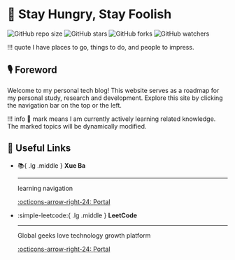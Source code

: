 <!-- ---
comments: flase
--- -->

# 🔭 Stay Hungry, Stay Foolish

![GitHub repo size](https://img.shields.io/github/repo-size/tishenme/smallbird-site)
![GitHub stars](https://img.shields.io/github/stars/tishenme/smallbird-site?style=social)
![GitHub forks](https://img.shields.io/github/forks/tishenme/smallbird-site?style=social)
![GitHub watchers](https://img.shields.io/github/watchers/tishenme/smallbird-site?style=social)

!!! quote
    I have places to go, things to do, and people to impress.

## 🎙️ Foreword

Welcome to my personal tech blog! This website serves as a roadmap for my personal study, research and development. Explore this site by clicking the navigation bar on the top or the left.

!!! info
    🎯 mark means I am currently actively learning related knowledge. The marked topics will be dynamically modified.

## 🔗 Useful Links

<!-- to search icons, go to https://squidfunk.github.io/mkdocs-material/reference/icons-emojis/ -->

<div class="grid cards" markdown>

- :books:{ .lg .middle } **Xue Ba**

    ***

    learning navigation

    [:octicons-arrow-right-24: <a href="https://www.xue8nav.com/" target="_blank"> Portal </a>](#)

- :simple-leetcode:{ .lg .middle } **LeetCode**

    ***

    Global geeks love technology growth platform

    [:octicons-arrow-right-24: <a href="https://leetcode.cn/" target="_blank"> Portal </a>](#)

</div>
